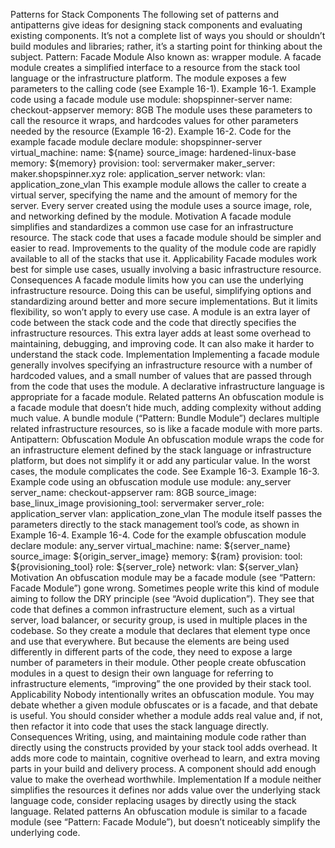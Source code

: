 Patterns for Stack Components The following set of patterns and antipatterns give ideas for designing stack components and evaluating existing components. It’s not a complete list of ways you should or shouldn’t build modules and libraries; rather, it’s a starting point for thinking about the subject. Pattern: Facade Module Also known as: wrapper module. A facade module creates a simplified interface to a resource from the stack tool language or the infrastructure platform. The module exposes a few parameters to the calling code (see Example 16-1). Example 16-1. Example code using a facade module use module: shopspinner-server
name: checkout-appserver
memory: 8GB The module uses these parameters to call the resource it wraps, and hardcodes values for other parameters needed by the resource (Example 16-2).
Example 16-2. Code for the example facade module declare module: shopspinner-server
virtual_machine:
name: ${name}
source_image: hardened-linux-base
memory: ${memory}
provision:
tool: servermaker
maker_server: maker.shopspinner.xyz
role: application_server
network:
vlan: application_zone_vlan This example module allows the caller to create a virtual server, specifying the name and the amount of memory for the server. Every server created using the module uses a source image, role, and networking defined by the module. Motivation A facade module simplifies and standardizes a common use case for an infrastructure resource. The stack code that uses a facade module should be simpler and easier to read. Improvements to the quality of the module code are rapidly available to all of the stacks that use it. Applicability Facade modules work best for simple use cases, usually involving a basic infrastructure resource. Consequences A facade module limits how you can use the underlying infrastructure resource. Doing this can be useful, simplifying options and standardizing around better and more secure implementations. But it limits flexibility, so won’t apply to every use case.
A module is an extra layer of code between the stack code and the code that directly specifies the infrastructure resources. This extra layer adds at least some overhead to maintaining, debugging, and improving code. It can also make it harder to understand the stack code. Implementation Implementing a facade module generally involves specifying an infrastructure resource with a number of hardcoded values, and a small number of values that are passed through from the code that uses the module. A declarative infrastructure language is appropriate for a facade module. Related patterns An obfuscation module is a facade module that doesn’t hide much, adding complexity without adding much value. A bundle module (“Pattern: Bundle Module”) declares multiple related infrastructure resources, so is like a facade module with more parts. Antipattern: Obfuscation Module An obfuscation module wraps the code for an infrastructure element defined by the stack language or infrastructure platform, but does not simplify it or add any particular value. In the worst cases, the module complicates the code. See Example 16-3. Example 16-3. Example code using an obfuscation module use module: any_server
server_name: checkout-appserver
ram: 8GB
source_image: base_linux_image
provisioning_tool: servermaker
server_role: application_server
vlan: application_zone_vlan
The module itself passes the parameters directly to the stack management tool’s code, as shown in Example 16-4. Example 16-4. Code for the example obfuscation module declare module: any_server
virtual_machine:
name: ${server_name}
source_image: ${origin_server_image}
memory: ${ram}
provision:
tool: ${provisioning_tool}
role: ${server_role}
network:
vlan: ${server_vlan} Motivation An obfuscation module may be a facade module (see “Pattern: Facade Module”) gone wrong. Sometimes people write this kind of module aiming to follow the DRY principle (see “Avoid duplication”). They see that code that defines a common infrastructure element, such as a virtual server, load balancer, or security group, is used in multiple places in the codebase. So they create a module that declares that element type once and use that everywhere. But because the elements are being used differently in different parts of the code, they need to expose a large number of parameters in their module. Other people create obfuscation modules in a quest to design their own language for referring to infrastructure elements, “improving” the one provided by their stack tool. Applicability Nobody intentionally writes an obfuscation module. You may debate whether a given module obfuscates or is a facade, and that debate is useful. You should consider whether a module adds real value and, if not, then refactor it into code that uses the stack language directly.
Consequences Writing, using, and maintaining module code rather than directly using the constructs provided by your stack tool adds overhead. It adds more code to maintain, cognitive overhead to learn, and extra moving parts in your build and delivery process. A component should add enough value to make the overhead worthwhile. Implementation If a module neither simplifies the resources it defines nor adds value over the underlying stack language code, consider replacing usages by directly using the stack language. Related patterns An obfuscation module is similar to a facade module (see “Pattern: Facade Module”), but doesn’t noticeably simplify the underlying code.
